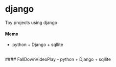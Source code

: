 # django
Toy projects using django
<br>
#### Memo
- python + Django + sqllite
<br>
#### FallDownVideoPlay
- python + Django + sqllite
